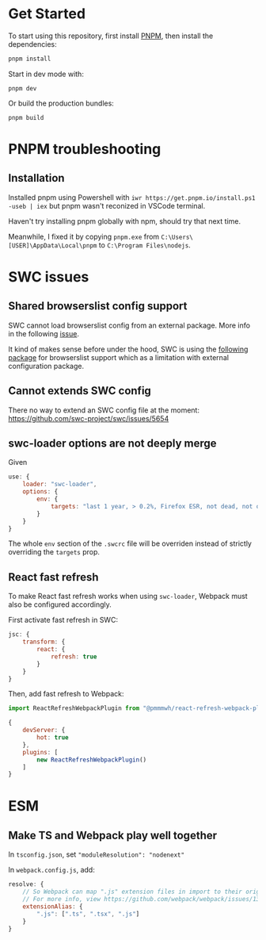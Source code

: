 # Get Started

To start using this repository, first install [PNPM](https://pnpm.io/), then install the dependencies:

```bash
pnpm install
```

Start in dev mode with:

```
pnpm dev
```

Or build the production bundles:

```
pnpm build
```

# PNPM troubleshooting

## Installation

Installed pnpm using Powershell with `iwr https://get.pnpm.io/install.ps1 -useb | iex` but pnpm wasn't reconized in VSCode terminal.

Haven't try installing pnpm globally with npm, should try that next time.

Meanwhile, I fixed it by copying `pnpm.exe` from `C:\Users\[USER]\AppData\Local\pnpm` to `C:\Program Files\nodejs`.

# SWC issues

## Shared browserslist config support

SWC cannot load browserslist config from an external package. More info in the following [issue](https://github.com/swc-project/swc/issues/3365).

It kind of makes sense before under the hood, SWC is using the [following package](https://github.com/browserslist/browserslist-rs#limitations) for browserslist support which as a limitation with external configuration package.

## Cannot extends SWC config

There no way to extend an SWC config file at the moment: https://github.com/swc-project/swc/issues/5654

## swc-loader options are not deeply merge

Given

```js
use: {
    loader: "swc-loader",
    options: {
        env: {
            targets: "last 1 year, > 0.2%, Firefox ESR, not dead, not op_mini all"
        }
    }
}
```

The whole `env` section of the `.swcrc` file will be overriden instead of strictly overriding the `targets` prop.

## React fast refresh

To make React fast refresh works when using `swc-loader`, Webpack must also be configured accordingly.

First activate fast refresh in SWC:

```js
jsc: {
    transform: {
        react: {
            refresh: true
        }
    }
}
```

Then, add fast refresh to Webpack:

```js
import ReactRefreshWebpackPlugin from "@pmmmwh/react-refresh-webpack-plugin";

{
    devServer: {
        hot: true
    },
    plugins: [
        new ReactRefreshWebpackPlugin()
    ]
}
```

# ESM

## Make TS and Webpack play well together

In `tsconfig.json`, set `"moduleResolution": "nodenext"`

In `webpack.config.js`, add:

```js
resolve: {
    // So Webpack can map ".js" extension files in import to their original file.
    // For more info, view https://github.com/webpack/webpack/issues/13252
    extensionAlias: {
        ".js": [".ts", ".tsx", ".js"]
    }
}
```
